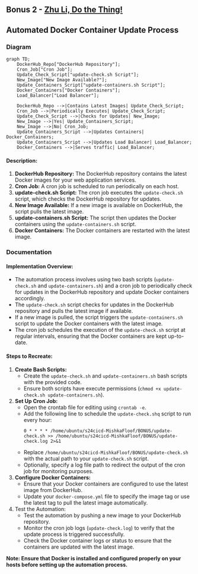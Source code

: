 ## Bonus 2 - [Zhu Li, Do the Thing!](https://www.youtube.com/watch?v=mofRHlO1E_A)
## Automated Docker Container Update Process

### Diagram

```mermaid
graph TD;
    DockerHub_Repo["DockerHub Repository"];
    Cron_Job["Cron Job"];
    Update_Check_Script["update-check.sh Script"];
    New_Image["New Image Available?"];
    Update_Containers_Script["update-containers.sh Script"];
    Docker_Containers["Docker Containers"];
    Load_Balancer["Load Balancer"];

    DockerHub_Repo -->|Contains Latest Images| Update_Check_Script;
    Cron_Job -->|Periodically Executes| Update_Check_Script;
    Update_Check_Script -->|Checks for Updates| New_Image;
    New_Image -->|Yes| Update_Containers_Script;
    New_Image -->|No| Cron_Job;
    Update_Containers_Script -->|Updates Containers| Docker_Containers;
    Update_Containers_Script -->|Updates Load Balancer| Load_Balancer;
    Docker_Containers -->|Serves traffic| Load_Balancer;

```
#### Description:

1. **DockerHub Repository:** The DockerHub repository contains the latest Docker images for your web application services.
2. **Cron Job:** A cron job is scheduled to run periodically on each host.
3. **update-check.sh Script:** The cron job executes the `update-check.sh` script, which checks the DockerHub repository for updates.
4. **New Image Available:** If a new image is available on DockerHub, the script pulls the latest image.
5. **update-containers.sh Script:** The script then updates the Docker containers using the `update-containers.sh` script.
6. **Docker Containers:** The Docker containers are restarted with the latest image.

### Documentation
#### Implementation Overview:

* The automation process involves using two bash scripts (`update-check.sh` and `update-containers.sh`) and a cron job to periodically check for updates in the DockerHub repository and update Docker containers accordingly.
* The `update-check.sh` script checks for updates in the DockerHub repository and pulls the latest image if available.
* If a new image is pulled, the script triggers the `update-containers.sh` script to update the Docker containers with the latest image.
* The cron job schedules the execution of the `update-check.sh` script at regular intervals, ensuring that the Docker containers are kept up-to-date.

#### Steps to Recreate: 

1. **Create Bash Scripts:**
    * Create the `update-check.sh` and `update-containers.sh` bash scripts with the provided code.
    * Ensure both scripts have execute permissions (`chmod +x update-check.sh update-containers.sh`).
2. **Set Up Cron Job:**
    * Open the crontab file for editing using `crontab -e`.
    * Add the following line to schedule the `update-check.shq` script to run every hour:
      ```
      0 * * * * /home/ubuntu/s24cicd-MishkaFloof/BONUS/update-check.sh >> /home/ubuntu/s24cicd-MishkaFloof/BONUS/update-check.log 2>&1 
      ```
   * Replace `/home/ubuntu/s24cicd-MishkaFloof/BONUS/update-check.sh` with the actual path to your `update-check.sh` script.
   * Optionally, specify a log file path to redirect the output of the cron job for monitoring purposes.
3. **Configure Docker Containers:**
   * Ensure that your Docker containers are configured to use the latest image from DockerHub.
   * Update your `docker-compose.yml` file to specify the image tag or use the latest tag to pull the latest image automatically.
4. Test the Automation:
    * Test the automation by pushing a new image to your DockerHub repository.
    * Monitor the cron job logs (`update-check.log`) to verify that the update process is triggered successfully.
    * Check the Docker container logs or status to ensure that the containers are updated with the latest image.

**Note: Ensure that Docker is installed and configured properly on your hosts before setting up the automation process.**

